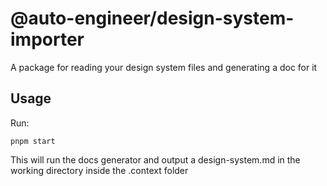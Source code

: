 # @auto-engineer/design-system-importer

A package for reading your design system files and generating a doc for it

## Usage

Run:

```
pnpm start
```

This will run the docs generator and output a design-system.md in the working directory inside the .context folder
